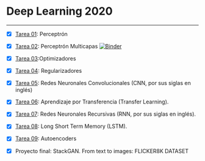 # Deep Learning 2020

***

- [X] [Tarea 01](https://github.com/dapivei/deep-learning-2020/tree/master/tarea01): Perceptrón

- [X] [Tarea 02](https://github.com/dapivei/deep-learning-2020/tree/master/tarea02): Perceptrón Multicapas [![Binder](https://mybinder.org/badge_logo.svg)](https://mybinder.org/v2/gh/dapivei/deep-learning-2020/master)

- [X] [Tarea 03](https://github.com/dapivei/deep-learning-2020/tree/master/tarea03):Optimizadores

- [X] [Tarea 04](https://github.com/dapivei/deep-learning-2020/tree/master/tarea04): Regularizadores

- [X] [Tarea 05](https://github.com/dapivei/deep-learning-2020/tree/master/tarea05): Redes Neuronales Convolucionales (CNN, por sus siglas en inglés)

- [X] [Tarea 06](https://github.com/dapivei/deep-learning-2020/tree/master/tarea06): Aprendizaje por Transferencia (Transfer Learning).

- [X] [Tarea 07](https://github.com/dapivei/deep-learning-2020/tree/master/tarea07): Redes Neuronales Recursivas (RNN, por sus siglas en inglés).

- [X] [Tarea 08](https://github.com/dapivei/deep-learning-2020/tree/master/tarea08): Long Short Term Memory (LSTM).

- [X] [Tarea 09](https://github.com/dapivei/deep-learning-2020/tree/master/tarea09): Autoencoders

- [X] Proyecto final: StackGAN. From text to images: FLICKER8K DATASET
